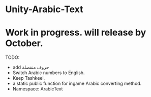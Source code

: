 # Unity-Arabic-Text  
# Work in progress. will release by October.
TODO:  
- add حروف منفصلة
- Switch Arabic numbers to English.  
- Keep Tashkeel.  
- a static public function for ingame Arabic converting method.  
- Namespace: ArabicText  
